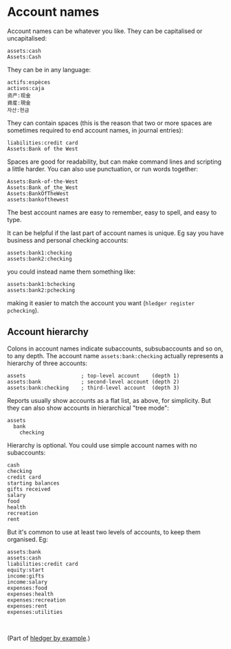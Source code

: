 # Account names

Account names can be whatever you like.
They can be capitalised or uncapitalised:
```
assets:cash
Assets:Cash
```

They can be in any language:
```
actifs:espèces
activos:caja
资产:现金
資産:現金
자산:현금
```

They can contain spaces
(this is the reason that two or more spaces are sometimes required
to end account names, in journal entries):
```
liabilities:credit card
Assets:Bank of the West
```

Spaces are good for readability, but can make command lines and scripting a little harder.
You can also use punctuation, or run words together:
```
Assets:Bank-of-the-West
Assets:Bank_of_the_West
Assets:BankOfTheWest
assets:bankofthewest
```

The best account names are easy to remember, easy to spell, and easy to type.

It can be helpful if the last part of account names is unique.
Eg say you have business and personal checking accounts:
```
assets:bank1:checking
assets:bank2:checking
```
you could instead name them something like:
```
assets:bank1:bchecking
assets:bank2:pchecking
```
making it easier to match the account you want (`hledger register pchecking`).

## Account hierarchy

Colons in account names indicate subaccounts, subsubaccounts and so on, to any depth.
The account name `assets:bank:checking` actually represents a hierarchy of three accounts:
```
assets                  ; top-level account    (depth 1)
assets:bank             ; second-level account (depth 2)
assets:bank:checking    ; third-level account  (depth 3)
```

Reports usually show accounts as a flat list, as above, for simplicity.
But they can also show accounts in hierarchical "tree mode":
```
assets
  bank
    checking
```

Hierarchy is optional. You could use simple account names with no subaccounts:
```
cash
checking
credit card
starting balances
gifts received
salary
food
health
recreation
rent
```

But it's common to use at least two levels of accounts, to keep them organised.
Eg:
```
assets:bank
assets:cash
liabilities:credit card
equity:start
income:gifts
income:salary
expenses:food
expenses:health
expenses:recreation
expenses:rent
expenses:utilities
```

<br>

(Part of [hledger by example](hledger-by-example.md).)
